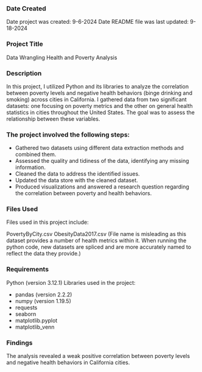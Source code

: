 ### Date Created
Date project was created: 9-6-2024
Date README file was last updated: 9-18-2024

### Project Title
Data Wrangling Health and Poverty Analysis

### Description
In this project, I utilized Python and its libraries to analyze the correlation between poverty levels and negative health behaviors (binge drinking and smoking) across cities in California. I gathered data from two significant datasets: one focusing on poverty metrics and the other on general health statistics in cities throughout the United States. The goal was to assess the relationship between these variables.

### The project involved the following steps:

* Gathered two datasets using different data extraction methods and combined them.
* Assessed the quality and tidiness of the data, identifying any missing information.
* Cleaned the data to address the identified issues.
* Updated the data store with the cleaned dataset.
* Produced visualizations and answered a research question regarding the correlation between poverty and health behaviors.

### Files Used
Files used in this project include:

PovertyByCity.csv 
ObesityData2017.csv (File name is misleading as this dataset provides a number of health metrics within it. When running the python code, new datasets are spliced and are more accurately named to reflect the data they provide.)

### Requirements
Python (version 3.12.1)
Libraries used in the project:
* pandas (version 2.2.2)
* numpy (version 1.19.5)
* requests
* seaborn
* matplotlib.pyplot
* matplotlib_venn

### Findings
The analysis revealed a weak positive correlation between poverty levels and negative health behaviors in California cities.